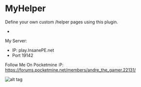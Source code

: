 # MyHelper
Define your own custom /helper pages using this plugin.


- 
My Server:
- IP: play.InsanePE.net
- Port 19142

Follow Me On Pocketmine :P: https://forums.pocketmine.net/members/andre_the_gamer.22131/

![alt tag](http://s15.postimg.org/c5xv7l3iv/7003.jpg)
